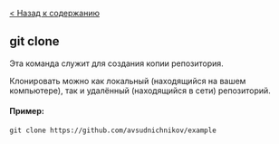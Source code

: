 [< Назад к содержанию](./readme.md)


## git clone

Эта команда служит для создания копии репозитория.

Клонировать можно как локальный (находящийся на вашем компьютере), так и удалённый (находящийся в сети) репозиторий.

#### Пример:

```php=
git clone https://github.com/avsudnichnikov/example
```